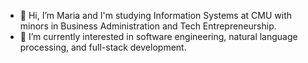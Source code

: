 - 👋 Hi, I’m Maria and I'm studying Information Systems at CMU with minors in Business Administration and Tech Entrepreneurship.
- 🌱 I’m currently interested in software engineering, natural language processing, and full-stack development.

<!--
**Maria-Aidarus/Maria-Aidarus** is a ✨ _special_ ✨ repository because its `README.md` (this file) appears on your GitHub profile.

Here are some ideas to get you started:

- 🔭 I’m currently working on ...
- 🌱 I’m currently learning ...
- 👯 I’m looking to collaborate on ...
- 🤔 I’m looking for help with ...
- 💬 Ask me about ...
- 📫 How to reach me: ...
- 😄 Pronouns: ...
- ⚡ Fun fact: ...
-->
